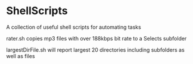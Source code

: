 # ShellScripts

A collection of useful shell scripts for automating tasks

rater.sh copies mp3 files with over 188kbps bit rate to a Selects subfolder

largestDirFile.sh will report largest 20 directories including subfolders as well as files










